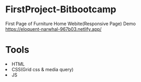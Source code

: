 # FirstProject-Bitbootcamp 
First Page of Furniture Home Webite(Responsive Page)
Demo https://eloquent-narwhal-967b03.netlify.app/

# Tools
<li>HTML</>
<li>CSS(Grid css & media query)</>
<li>JS</>
 
